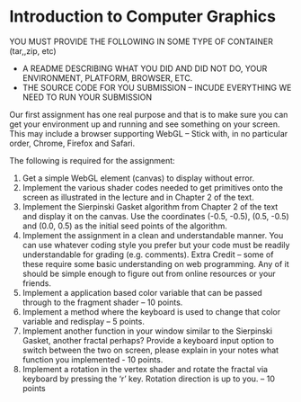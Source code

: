 # Introduction to Computer Graphics 

YOU MUST PROVIDE THE FOLLOWING IN SOME TYPE OF CONTAINER (tar,,zip, etc)
- A README DESCRIBING WHAT YOU DID AND DID NOT DO, YOUR ENVIRONMENT, 
PLATFORM, BROWSER, ETC.
- THE SOURCE CODE FOR YOU SUBMISSION – INCUDE EVERYTHING WE NEED TO RUN 
YOUR SUBMISSION

Our first assignment has one real purpose and that is to make sure you can get your 
environment up and running and see something on your screen. This may include a 
browser supporting WebGL – Stick with, in no particular order, Chrome, Firefox and Safari.

The following is required for the assignment:
1. Get a simple WebGL element (canvas) to display without error.
2. Implement the various shader codes needed to get primitives onto the screen as 
illustrated in the lecture and in Chapter 2 of the text.
3. Implement the Sierpinski Gasket algorithm from Chapter 2 of the text and display it 
on the canvas. Use the coordinates (-0.5, -0.5), (0.5, -0.5) and (0.0, 0.5) as the initial 
seed points of the algorithm.
4. Implement the assignment in a clean and understandable manner. You can use 
whatever coding style you prefer but your code must be readily understandable for 
grading (e.g. comments).
Extra Credit – some of these require some basic understanding on web programming. Any 
of it should be simple enough to figure out from online resources or your friends.
1. Implement a application based color variable that can be passed through to the 
fragment shader – 10 points.
2. Implement a method where the keyboard is used to change that color variable and 
redisplay – 5 points.
3. Implement another function in your window similar to the Sierpinski Gasket, 
another fractal perhaps? Provide a keyboard input option to switch between the two 
on screen, please explain in your notes what function you implemented - 10 points.
4. Implement a rotation in the vertex shader and rotate the fractal via keyboard by 
pressing the ‘r’ key. Rotation direction is up to you. – 10 points